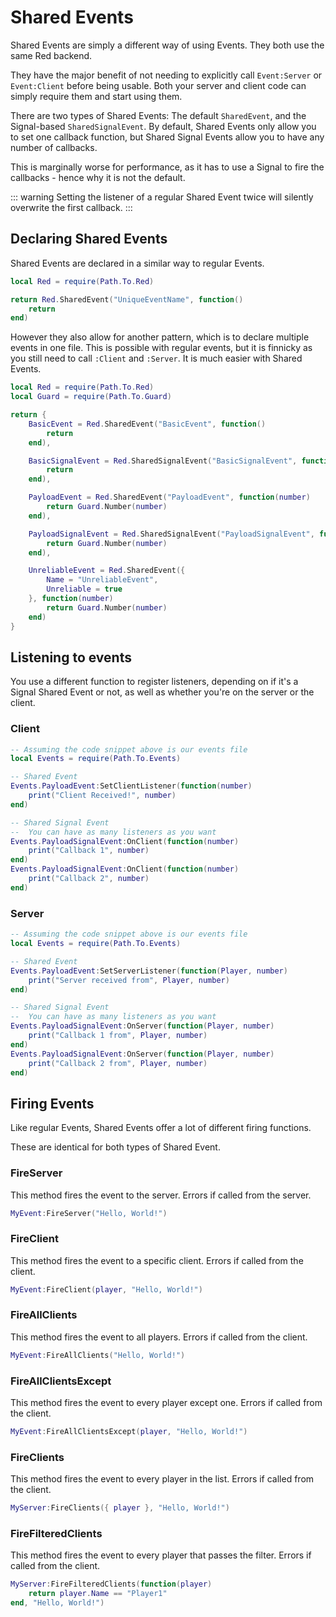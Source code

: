 # Shared Events
Shared Events are simply a different way of using Events. They both use the same Red backend.

They have the major benefit of not needing to explicitly call `Event:Server` or `Event:Client` before being usable. Both your server and client code can simply require them and start using them.

There are two types of Shared Events: The default `SharedEvent`, and the Signal-based `SharedSignalEvent`. By default, Shared Events only allow you to set one callback function, but Shared Signal Events allow you to have any number of callbacks.

This is marginally worse for performance, as it has to use a Signal to fire the callbacks - hence why it is not the default.

::: warning
Setting the listener of a regular Shared Event twice will silently overwrite the first callback.
:::

## Declaring Shared Events
Shared Events are declared in a similar way to regular Events.

```lua
local Red = require(Path.To.Red)

return Red.SharedEvent("UniqueEventName", function()
	return
end)
```

However they also allow for another pattern, which is to declare multiple events in one file. This is possible with regular events, but it is finnicky as you still need to call `:Client` and `:Server`. It is much easier with Shared Events.

```lua
local Red = require(Path.To.Red)
local Guard = require(Path.To.Guard)

return {
    BasicEvent = Red.SharedEvent("BasicEvent", function()
	    return
    end),

    BasicSignalEvent = Red.SharedSignalEvent("BasicSignalEvent", function()
        return
    end),

    PayloadEvent = Red.SharedEvent("PayloadEvent", function(number)
        return Guard.Number(number)
    end),

    PayloadSignalEvent = Red.SharedSignalEvent("PayloadSignalEvent", function(number)
        return Guard.Number(number)
    end),

    UnreliableEvent = Red.SharedEvent({
        Name = "UnreliableEvent",
        Unreliable = true
    }, function(number)
        return Guard.Number(number)
    end)
}
```

## Listening to events
You use a different function to register listeners, depending on if it's a Signal Shared Event or not, as well as whether you're on the server or the client.

### Client
```lua
-- Assuming the code snippet above is our events file
local Events = require(Path.To.Events)

-- Shared Event
Events.PayloadEvent:SetClientListener(function(number)
    print("Client Received!", number)
end)

-- Shared Signal Event
--  You can have as many listeners as you want
Events.PayloadSignalEvent:OnClient(function(number)
    print("Callback 1", number)
end)
Events.PayloadSignalEvent:OnClient(function(number)
    print("Callback 2", number)
end)
```

### Server
```lua
-- Assuming the code snippet above is our events file
local Events = require(Path.To.Events)

-- Shared Event
Events.PayloadEvent:SetServerListener(function(Player, number)
    print("Server received from", Player, number)
end)

-- Shared Signal Event
--  You can have as many listeners as you want
Events.PayloadSignalEvent:OnServer(function(Player, number)
    print("Callback 1 from", Player, number)
end)
Events.PayloadSignalEvent:OnServer(function(Player, number)
    print("Callback 2 from", Player, number)
end)
```

## Firing Events
Like regular Events, Shared Events offer a lot of different firing functions.

These are identical for both types of Shared Event.

### FireServer <Badge type="warning" text="Client"></Badge>
This method fires the event to the server. Errors if called from the server.
```lua
MyEvent:FireServer("Hello, World!")
```

### FireClient <Badge type="tip" text="Server"></Badge>
This method fires the event to a specific client. Errors if called from the client.
```lua
MyEvent:FireClient(player, "Hello, World!")
```

### FireAllClients <Badge type="tip" text="Server"></Badge>
This method fires the event to all players. Errors if called from the client.
```lua
MyEvent:FireAllClients("Hello, World!")
```

### FireAllClientsExcept <Badge type="tip" text="Server"></Badge>
This method fires the event to every player except one. Errors if called from the client.
```lua
MyEvent:FireAllClientsExcept(player, "Hello, World!")
```

### FireClients <Badge type="tip" text="Server"></Badge>
This method fires the event to every player in the list. Errors if called from the client.
```lua
MyServer:FireClients({ player }, "Hello, World!")
```

### FireFilteredClients <Badge type="tip" text="Server"></Badge>
This method fires the event to every player that passes the filter. Errors if called from the client.
```lua
MyServer:FireFilteredClients(function(player)
	return player.Name == "Player1"
end, "Hello, World!")
```